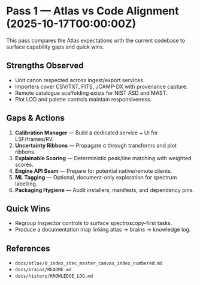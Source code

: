 # Pass 1 — Atlas vs Code Alignment (2025-10-17T00:00:00Z)

This pass compares the Atlas expectations with the current codebase to surface
capability gaps and quick wins.

## Strengths Observed
- Unit canon respected across ingest/export services.
- Importers cover CSV/TXT, FITS, JCAMP-DX with provenance capture.
- Remote catalogue scaffolding exists for NIST ASD and MAST.
- Plot LOD and palette controls maintain responsiveness.

## Gaps & Actions
1. **Calibration Manager** — Build a dedicated service + UI for LSF/frames/RV.
2. **Uncertainty Ribbons** — Propagate σ through transforms and plot ribbons.
3. **Explainable Scoring** — Deterministic peak/line matching with weighted
   scores.
4. **Engine API Seam** — Prepare for potential native/remote clients.
5. **ML Tagging** — Optional, document-only exploration for spectrum labelling.
6. **Packaging Hygiene** — Audit installers, manifests, and dependency pins.

## Quick Wins
- Regroup Inspector controls to surface spectroscopy-first tasks.
- Produce a documentation map linking atlas → brains → knowledge log.

## References
- `docs/atlas/0_index_stec_master_canvas_index_numbered.md`
- `docs/brains/README.md`
- `docs/history/KNOWLEDGE_LOG.md`
